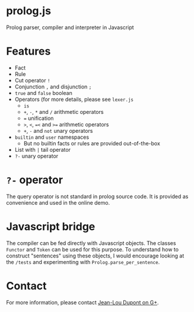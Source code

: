 # prolog.js
Prolog parser, compiler and interpreter in Javascript

# Features

* Fact
* Rule
* Cut operator `!`
* Conjunction `,` and disjunction `;`
* `true` and `false` boolean
* Operators  (for more details, please see `lexer.js`
  * `is`
  * `+`, `-`, `*` and `/` arithmetic operators
  * `=` unification
  * `>`, `<`, `=<` and `>=` arithmetic operators
  * `+`, `-` and `not` unary operators
* `builtin` and `user` namespaces
  * But no builtin facts or rules are provided out-of-the-box
* List with `|` tail operator
* `?-` unary operator
 
# `?-` operator

The query operator is not standard in prolog source code. It is provided as convenience and used in the online demo.


# Javascript bridge

The compiler can be fed directly with Javascript objects. The classes `Functor` and `Token` can be used for this purpose. 
To understand how to construct "sentences" using these objects, I would encourage looking at the `/tests` and experimenting with
`Prolog.parse_per_sentence`.

# Contact

For more information, please contact [Jean-Lou Dupont on G+](https://plus.google.com/u/0/+JeanLouDupont/posts).
